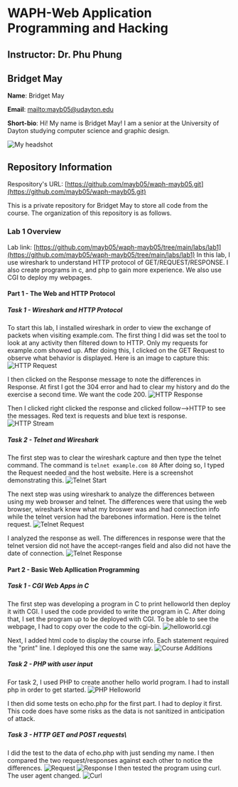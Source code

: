 # WAPH-Web Application Programming and Hacking

## Instructor: Dr. Phu Phung

## Bridget May

**Name**: Bridget May

**Email**: [mailto:mayb05@udayton.edu](mayb05@udayton.edu)

**Short-bio**: Hi! My name is Bridget May! I am a senior at the University of Dayton studying computer science and graphic design. 

![My headshot](https://media.licdn.com/dms/image/v2/D4E03AQHvk8lHxTiECQ/profile-displayphoto-shrink_200_200/profile-displayphoto-shrink_200_200/0/1713551502164?e=2147483647&v=beta&t=SuY7PS2d8f-eDm-pIhqAfLjnjmJ0WVn1xhShCborkbg)

## Repository Information

Respository's URL: [https://github.com/mayb05/waph-mayb05.git](https://github.com/mayb05/waph-mayb05.git)

This is a private repository for Bridget May to store all code from the course. The organization of this repository is as follows.

### Lab 1 Overview
Lab link: [https://github.com/mayb05/waph-mayb05/tree/main/labs/lab1](https://github.com/mayb05/waph-mayb05/tree/main/labs/lab1)
In this lab, I use wireshark to understand HTTP protocol of GET/REQUEST/RESPONSE. I also create programs in c, and php to gain more experience. We also use CGI to deploy my webpages.

#### Part 1 - The Web and HTTP Protocol
##### Task 1 - Wireshark and HTTP Protocol
To start this lab, I installed wireshark in order to view the exchange of packets when visiting example.com. The first thing I did was set the tool to look at any activity then filtered down to HTTP. Only my requests for example.com showed up. After doing this, I clicked on the GET Request to observe what behavior is displayed. Here is an image to capture this:
![HTTP Request](wireshark.png)

I then clicked on the Response message to note the differences in Response. At first I got the 304 error and had to clear my history and do the exercise a second time. We want the code 200.
![HTTP Response](response.png)

Then I clicked right clicked the response and clicked follow-->HTTP to see the messages. Red text is requests and blue text is response.
![HTTP Stream](followstream.png)

##### Task 2 - Telnet and Wireshark
The first step was to clear the wireshark capture and then type the telnet command. The command is `telnet example.com 80` After doing so, I typed the Request needed and the host website. Here is a screenshot demonstrating this.
![Telnet Start](telnet1.png)

The next step was using wireshark to analyze the differences between using my web browser and telnet. The differences were that using the web browser, wireshark knew what my broswer was and had connection info while the telnet version had the barebones information. Here is the telnet request. 
![Telnet Request](telnet2.png)

I analyzed the response as well. The differences in response were that the telnet version did not have the accept-ranges field and also did not have the date of connection. 
![Telnet Response](telnet3.png)
#### Part 2 - Basic Web Apllication Programming
##### Task 1 - CGI Web Apps in C
The first step was developing a program in C to print helloworld then deploy it with CGI. I used the code provided to write the program in C. After doing that, I set the program up to be deployed with CGI. To be able to see the webpage, I had to copy over the code to the cgi-bin. 
![helloworld.cgi](helloworld.png)

Next, I added html code to display the course info. Each statement required the "print" line. I deployed this one the same way. 
![Course Additions](htmlandcgi.png)
##### Task 2 - PHP with user input
For task 2, I used PHP to create another hello world program. I had to install php in order to get started. 
![PHP Helloworld](firstphp.png)

I then did some tests on echo.php for the first part. I had to deploy it first. This code does have some risks as the data is not sanitized in anticipation of attack.
##### Task 3 - HTTP GET and POST requests\
I did the test to the data of echo.php with just sending my name. I then compared the two request/responses against each other to notice the differences.
![Request](echoget.png)
![Response](echoresponse.png)
I then tested the program using curl. The user agent changed. 
![Curl](curltest.png)
